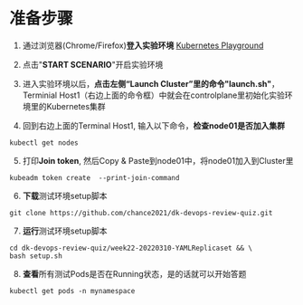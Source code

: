 # 准备步骤
1. 通过浏览器(Chrome/Firefox)**登入实验环境** [Kubernetes Playground](https://www.katacoda.com/courses/kubernetes/playground)

2. 点击"**START SCENARIO**"开启实验环境

3. 进入实验环境以后，**点击左侧“Launch Cluster”里的命令"launch.sh"**，Terminial Host1（右边上面的命令框）中就会在controlplane里初始化实验环境里的Kubernetes集群

4. 回到右边上面的Terminal Host1, 输入以下命令，**检查node01是否加入集群**
```
kubectl get nodes
```

5. 打印**Join token**, 然后Copy & Paste到node01中，将node01加入到Cluster里
```
kubeadm token create  --print-join-command
```

6. **下载**测试环境setup脚本
```
git clone https://github.com/chance2021/dk-devops-review-quiz.git
```
7. **运行**测试环境setup脚本
```
cd dk-devops-review-quiz/week22-20220310-YAMLReplicaset && \
bash setup.sh
```
8. **查看**所有测试Pods是否在Running状态，是的话就可以开始答题
```
kubectl get pods -n mynamespace
```
